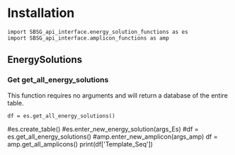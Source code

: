 
# Installation

    import SBSG_api_interface.energy_solution_functions as es
    import SBSG_api_interface.amplicon_functions as amp

## EnergySolutions

### Get get_all_energy_solutions

This function requires no arguments and will return a database of the entire table.

    df = es.get_all_energy_solutions()


#es.create_table()
#es.enter_new_energy_solution(args_Es)
#df = es.get_all_energy_solutions()
#amp.enter_new_amplicon(args_amp)
df = amp.get_all_amplicons()
print(df['Template_Seq'])
